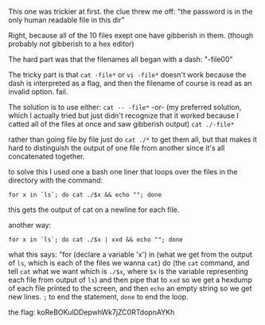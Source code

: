 This one was trickier at first. the clue threw me off: "the password is in the 
only human readable file in this dir"

Right, because all of the 10 files exept one have gibberish in them. (though 
probably not gibberish to a hex editor)

The hard part was that the filenames all began with a dash:
"-file00"

The tricky part is that `cat -file*` or `vi -file*` doesn't work because the dash 
is interpreted as a flag, and then the filename of course is read as an invalid option. 
fail. 

The solution is to use either:
`cat -- -file*`
 -or-
(my preferred solution, which I actually tried but just didn't recognize that it 
worked because I catted all of the files at once and saw gibberish output)
`cat ./-file*`

rather than going file by file just do `cat ./*`
to get them all, but that makes it hard to distinguish the output of one file 
from another since it's all concatenated together.

to solve this I used one a bash one liner that loops over the files in the 
directory with the command:

```
for x in `ls`; do cat ./$x && echo ""; done
```

this gets the output of cat on a newline for each file. 

another way:
```
for x in `ls`; do cat ./$x | xxd && echo ""; done
```

what this says: "for (declare a variable 'x') in (what we get from the output of 
`ls`, which is each of the files we wanna `cat`) do (the `cat` command, and 
tell `cat` what we want which is `./$x`, where `$x` is the variable representing each 
file from output of `ls`) and then pipe that to `xxd` so we get a hexdump of each 
file printed to the screen, and then `echo` an empty string so we get new lines. 
`;` to end the statement, `done` to end the loop.

the flag:
koReBOKuIDDepwhWk7jZC0RTdopnAYKh
